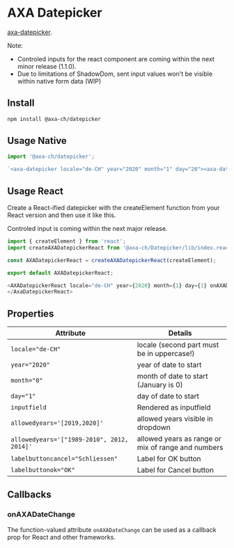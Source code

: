 # AXA Datepicker

[axa-datepicker](https://github.com/axa-ch/patterns-library/blob/develop-v2/src/components/20-molecules/datepicker/README.md).

Note:

- Controled inputs for the react component are coming within the next minor release (1.1.0).
- Due to limitations of ShadowDom, sent input values won't be visible within native form data (WIP)

## Install

```bash
npm install @axa-ch/datepicker
```

## Usage Native

```js
import '@axa-ch/datepicker';

`<axa-datepicker locale="de-CH" year="2020" month="1" day="20"><axa-datepicker>`;
```

## Usage React

Create a React-ified datepicker with the createElement function from your React version and then use it like this.

Controled input is coming within the next major release.

```js
import { createElement } from 'react';
import createAXADatepickerReact from '@axa-ch/Datepicker/lib/index.react';

const AXADatepickerReact = createAXADatepickerReact(createElement);

export default AXADatepickerReact;
```

```js
<AXADatepickerReact locale="de-CH" year={2020} month={1} day={1} onAXADateChange={date => console.log(`date changed ${date}`)}>
</AxaDatepickerReact>
```

## Properties

| Attribute                                  | Details                                            |
| ------------------------------------------ | -------------------------------------------------- |
| `locale="de-CH"`                           | locale (second part must be in uppercase!)         |
| `year="2020"`                              | year of date to start                              |
| `month="0"`                                | month of date to start (January is 0)              |
| `day="1"`                                  | day of date to start                               |
| `inputfield`                               | Rendered as inputfield                             |
| `allowedyears='[2019,2020]'`               | allowed years visible in dropdown                  |
| `allowedyears='["1989-2010", 2012, 2014]'` | allowed years as range or mix of range and numbers |
| `labelbuttoncancel="Schliessen"`           | Label for OK button                                |
| `labelbuttonok="OK"`                       | Label for Cancel button                            |

## Callbacks

### onAXADateChange

The function-valued attribute `onAXADateChange` can be used as a callback prop for React and other frameworks.
